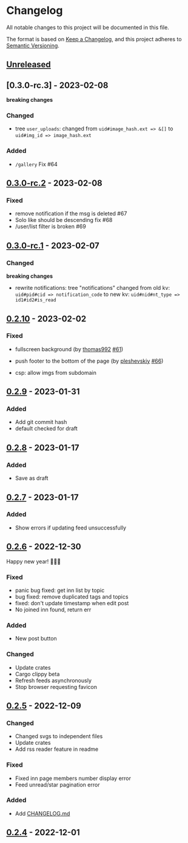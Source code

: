 # Changelog

All notable changes to this project will be documented in this file.

The format is based on [Keep a Changelog](https://keepachangelog.com/en/1.0.0/),
and this project adheres to [Semantic Versioning](https://semver.org/spec/v2.0.0.html).

## [Unreleased]

## [0.3.0-rc.3] - 2023-02-08

**breaking changes**

### Changed

* tree `user_uploads`: changed from `uid#image_hash.ext => &[]` to `uid#img_id => image_hash.ext`

### Added

- `/gallery` Fix #64

## [0.3.0-rc.2] - 2023-02-08

### Fixed

- remove notification if the msg is deleted #67 
- Solo like should be descending fix #68
- /user/list filter is broken #69

## [0.3.0-rc.1] - 2023-02-07

### Changed

**breaking changes**

* rewrite notifications: tree "notifications" changed from old kv: `uid#pid#cid => notification_code` to new kv: `uid#nid#nt_type => id1#id2#is_read`

## [0.2.10] - 2023-02-02

### Fixed

- fullscreen background (by [thomas992](https://github.com/thomas992) [#61](https://github.com/freedit-org/freedit/pull/61))
- push footer to the bottom of the page (by [pleshevskiy](https://github.com/pleshevskiy) [#66](https://github.com/freedit-org/freedit/pull/66)) 

- csp: allow imgs from subdomain

## [0.2.9] - 2023-01-31

### Added

- Add git commit hash
- default checked for draft

## [0.2.8] - 2023-01-17

### Added

- Save as draft

## [0.2.7] - 2023-01-17

### Added

- Show errors if updating feed unsuccessfully

## [0.2.6] - 2022-12-30

Happy new year! 🎉🎉🎉

### Fixed

- panic bug fixed: get inn list by topic
- bug fixed: remove duplicated tags and topics
- fixed: don't update timestamp when edit post
- No joined inn found, return err

### Added

- New post button

### Changed 

- Update crates
- Cargo clippy beta
- Refresh feeds asynchronously
- Stop browser requesting favicon

## [0.2.5] - 2022-12-09

### Changed 

- Changed svgs to independent files
- Update crates
- Add rss reader feature in readme

### Fixed

- Fixed inn page members number display error
- Feed unread/star pagination error

### Added

- Add [CHANGELOG.md](./CHANGELOG.md)

## [0.2.4] - 2022-12-01

[unreleased]: https://github.com/freedit-org/freedit/compare/v0.3.0-rc.2...HEAD
[0.3.0-rc.2]: https://github.com/freedit-org/freedit/compare/v0.3.0-rc.1...v0.3.0-rc.2
[0.3.0-rc.1]: https://github.com/freedit-org/freedit/compare/v0.2.10...v0.3.0-rc.1
[0.2.10]: https://github.com/freedit-org/freedit/compare/v0.2.9...v0.2.10
[0.2.9]: https://github.com/freedit-org/freedit/compare/v0.2.8...v0.2.9
[0.2.8]: https://github.com/freedit-org/freedit/compare/v0.2.7...v0.2.8
[0.2.7]: https://github.com/freedit-org/freedit/compare/v0.2.6...v0.2.7
[0.2.6]: https://github.com/freedit-org/freedit/compare/v0.2.5...v0.2.6
[0.2.5]: https://github.com/freedit-org/freedit/compare/v0.2.4...v0.2.5
[0.2.4]: https://github.com/freedit-org/freedit/compare/v0.2.3...v0.2.4
[0.2.3]: https://github.com/freedit-org/freedit/compare/v0.2.2...v0.2.3
[0.2.2]: https://github.com/freedit-org/freedit/compare/v0.2.1...v0.2.2
[0.2.1]: https://github.com/freedit-org/freedit/compare/v0.2.0...v0.2.1
[0.2.0]: https://github.com/freedit-org/freedit/compare/v0.1.4...v0.2.0
[0.1.4]: https://github.com/freedit-org/freedit/compare/v0.1.3...v0.1.4
[0.1.3]: https://github.com/freedit-org/freedit/compare/v0.1.2...v0.1.3
[0.1.2]: https://github.com/freedit-org/freedit/compare/v0.1.1...v0.1.2
[0.1.1]: https://github.com/freedit-org/freedit/compare/v0.1.0...v0.1.1
[0.1.0]: https://github.com/freedit-org/freedit/releases/tag/v0.1.0

